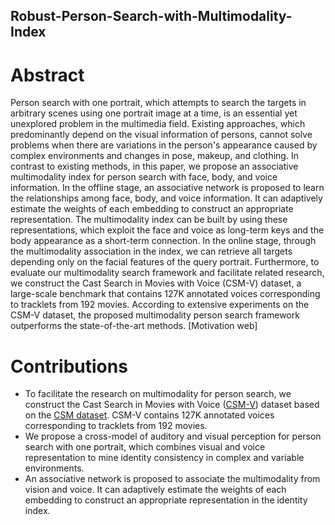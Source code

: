 ## Robust-Person-Search-with-Multimodality-Index
# Abstract
  Person search with one portrait, which attempts to search the targets in arbitrary scenes using one portrait image at a time, is an essential yet unexplored problem in the multimedia field. Existing approaches, which predominantly depend on the visual information of persons, cannot solve problems when there are variations in the person's appearance caused by complex environments and changes in pose, makeup, and clothing. In contrast to existing methods, in this paper, we propose an associative multimodality index for person search with face, body, and voice information. In the offline stage, an associative network is proposed to learn the relationships among face, body, and voice information. It can adaptively estimate the weights of each embedding to construct an appropriate representation. The multimodality index can be built by using these representations, which exploit the face and voice as long-term keys and the body appearance as a short-term connection. In the online stage, through the multimodality association in the index, we can retrieve all targets depending only on the facial features of the query portrait. Furthermore, to evaluate our multimodality search framework and facilitate related research, we construct the Cast Search in Movies with Voice (CSM-V) dataset, a large-scale benchmark that contains 127K annotated voices corresponding to tracklets from 192 movies. According to extensive experiments on the CSM-V dataset, the proposed multimodality person search framework outperforms the state-of-the-art methods.
  [Motivation web]
# Contributions
- To facilitate the research on multimodality for person search, we construct the Cast Search in Movies with Voice ([CSM-V](https://pan.baidu.com/s/18W-NsgTFLTNFdAdNAbtJfw)) dataset based on the [CSM dataset](https://pan.baidu.com/s/1JG30kPTWxJmf1saA0e6CLQ#list/path=%2F). CSM-V contains 127K annotated voices corresponding to tracklets from 192 movies.
- We propose a cross-model of auditory and visual perception for person search with one portrait, which combines visual and voice representation to mine identity consistency in complex and variable environments.
- An associative network is proposed to associate the multimodality from vision and voice. It can adaptively estimate the weights of each embedding to construct an appropriate representation in the identity index.

